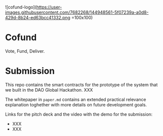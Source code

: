 ![cofund-logo](https://user-images.githubusercontent.com/7682268/144948561-5f07239a-a0d8-429d-8b24-ed63bcc41332.png =100x100)
# Cofund

Vote, Fund, Deliver.

# Submission

This repo contains the smart contracts for the prototype of the system that we built in the DAO Global Hackathon. XXX

The whitepaper in `paper.md` contains an extended practical relevance explanation toghether with more details on future development goals.

Links for the pitch deck and the video with the demo for the submission:
- XXX
- XXX
